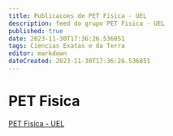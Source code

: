 ```yaml
---
title: Publicacoes de PET Fisica - UEL
description: feed do grupo PET Fisica - UEL
published: true
date: 2023-11-30T17:36:26.536851
tags: Ciencias Exatas e da Terra
editor: markdown
dateCreated: 2023-11-30T17:36:26.536851
---
```


# PET Fisica
[PET Fisica - UEL](/grupo/233PETFisicaUEL.md)